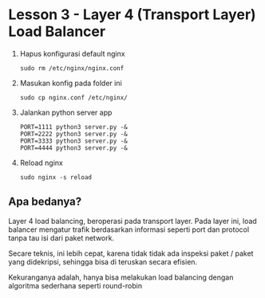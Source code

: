 # Lesson 3 - Layer 4 (Transport Layer) Load Balancer

1. Hapus konfigurasi default nginx
    ```
    sudo rm /etc/nginx/nginx.conf
    ```
2. Masukan konfig pada folder ini 
    ```
    sudo cp nginx.conf /etc/nginx/
    ```
3. Jalankan python server app
    ```
    PORT=1111 python3 server.py -&
    PORT=2222 python3 server.py -&
    PORT=3333 python3 server.py -&
    PORT=4444 python3 server.py -&

    ```
4. Reload nginx
    ```
    sudo nginx -s reload
    ```

## Apa bedanya?
Layer 4 load balancing, beroperasi pada transport layer. Pada layer ini, load balancer mengatur trafik berdasarkan informasi seperti port dan protocol tanpa tau isi dari paket network. 

Secare teknis, ini lebih cepat, karena tidak tidak ada inspeksi paket / paket yang didekripsi, sehingga bisa di teruskan secara efisien. 

Kekuranganya adalah, hanya bisa melakukan load balancing dengan algoritma sederhana seperti round-robin
